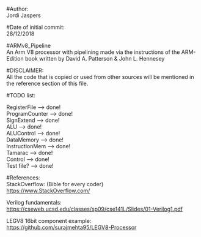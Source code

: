 #Author:  
Jordi Jaspers  
   
#Date of initial commit:  
28/12/2018  
  
#ARMv8_Pipeline    
An Arm V8 processor with pipelining made via the instructions of the ARM-Edition book written by David A. Patterson & John L. Hennesey  
  
#DISCLAIMER:  
All the code that is copied or used from other sources will be mentioned in the reference section of this file.  
   
#TODO list:  
  
RegisterFile --> done!  
ProgramCounter --> done!  
SignExtend --> done!   
ALU --> done!    
ALUControl --> done!  
DataMemory --> done!  
InstructionMem --> done!  
Tamarac --> done!  
Control --> done!  
Test file? --> done!    
     
#References:  
StackOverflow: (Bible for every coder)  
https://www.StackOverflow.com/  
  
Verilog fundamentals:  
https://cseweb.ucsd.edu/classes/sp09/cse141L/Slides/01-Verilog1.pdf  
  
LEGV8 16bit component example:  
https://github.com/surajmehta95/LEGV8-Processor  
  
